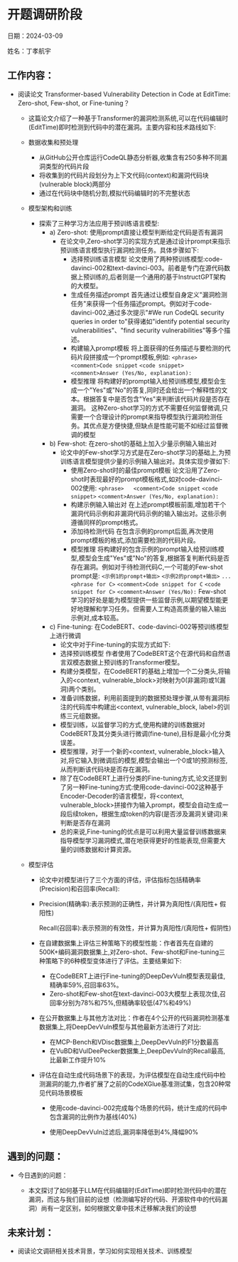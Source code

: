 # 开题调研阶段
日期：2024-03-09

姓名：丁孝航宇
## 工作内容：

- 阅读论文 Transformer-based Vulnerability Detection in Code at EditTime: Zero-shot, Few-shot, or Fine-tuning？
    - 这篇论文介绍了一种基于Transformer的漏洞检测系统,可以在代码编辑时(EditTime)即时检测到代码中的潜在漏洞。主要内容和技术路线如下:
    
    - 数据收集和预处理
        
        - 从GitHub公开仓库运行CodeQL静态分析器,收集含有250多种不同漏洞类型的代码片段
        - 将收集到的代码片段划分为上下文代码(context)和漏洞代码块(vulnerable block)两部分
        - 通过在代码块中随机分割,模拟代码编辑时的不完整状态
        
    - 模型架构和训练
    
        - 探索了三种学习方法应用于预训练语言模型:
            - a) Zero-shot: 使用prompt直接让模型判断给定代码是否有漏洞
                - 在论文中,Zero-shot学习的实现方式是通过设计prompt来指示预训练语言模型执行漏洞检测任务。具体步骤如下:
                    - 选择预训练语言模型
                        论文使用了两种预训练模型:code-davinci-002和text-davinci-003。前者是专门在源代码数据上预训练的,后者则是一个通用的基于InstructGPT架构的大模型。
                    - 生成任务描述prompt
                        首先通过让模型自身定义"漏洞检测任务"来获得一个任务描述prompt。例如对于code-davinci-002,通过多次提示"#We run CodeQL security queries in order to"获得诸如"identify potential security vulnerabilities"、"find security vulnerabilities"等多个描述。
                    - 构建输入prompt模板
                        将上面获得的任务描述与要检测的代码片段拼接成一个prompt模板,例如:
                        `<phrase>`
                        `<comment>Code snippet` 
                        `<code snippet>`
                        `<comment>Answer (Yes/No, explanation):`
                    - 模型推理
                        将构建好的prompt输入给预训练模型,模型会生成一个"Yes"或"No"的答复,同时还会给出一个解释性的文本。根据答复中是否包含"Yes"来判断该代码片段是否存在漏洞。
                        这种Zero-shot学习的方式不需要任何监督微调,只需要一个合理设计的prompt来指导模型执行漏洞检测任务。其优点是方便快捷,但缺点是性能可能不如经过监督微调的模型
            - b) Few-shot: 在zero-shot的基础上加入少量示例输入输出对
                - 论文中的Few-shot学习方式是在Zero-shot学习的基础上,为预训练语言模型提供少量的示例输入输出对。具体实现步骤如下:
                    - 使用Zero-shot时的最佳prompt模板
                        论文沿用了Zero-shot时表现最好的prompt模板格式,如对code-davinci-002使用:
                        `<phrase>  
                        <comment>Code snippet`
                        `<code snippet>`
                        `<comment>Answer (Yes/No, explanation):`
                    - 构建示例输入输出对
                        在上述prompt模板前面,增加若干个漏洞代码示例和非漏洞代码示例的输入输出对。这些示例遵循同样的prompt格式。
                    - 添加待检测代码
                        在包含示例的prompt后面,再次使用prompt模板的格式,添加需要检测的代码片段。
                    - 模型推理
                        将构建好的包含示例的prompt输入给预训练模型,模型会生成"Yes"或"No"的答复,根据答复判断代码是否存在漏洞。例如对于待检测代码C,一个可能的Few-shot prompt是:
                        `<示例1的prompt+输出>`
                        `<示例2的prompt+输出>`
                        `...`
                        `<phrase for C>`
                        `<comment>Code snippet for C`
                        `<code snippet for C>` 
                        `<comment>Answer (Yes/No):`
                        Few-shot学习的好处是能为模型提供一些监督示例,以期望模型能更好地理解和学习任务。但需要人工构造高质量的输入输出示例对,成本较高。
            - c) Fine-tuning: 在CodeBERT、code-davinci-002等预训练模型上进行微调
                - 论文中对于Fine-tuning的实现方式如下:
                - 选择预训练模型
                    作者使用了CodeBERT这个在源代码和自然语言双模态数据上预训练的Transformer模型。
                - 构建分类模型，在CodeBERT的基础上增加一个二分类头,将输入的<context, vulnerable_block>对映射为0(非漏洞)或1(漏洞)两个类别。
                - 准备训练数据，利用前面提到的数据预处理步骤,从带有漏洞标注的代码库中构建出<context, vulnerable_block, label>的训练三元组数据。
                - 模型训练，以监督学习的方式,使用构建的训练数据对CodeBERT及其分类头进行微调(fine-tune),目标是最小化分类误差。
                - 模型推理，对于一个新的<context, vulnerable_block>输入对,将它输入到微调后的模型,模型会输出一个0或1的预测标签,从而判断该代码块是否存在漏洞。
                - 除了在CodeBERT上进行分类的Fine-tuning方式,论文还提到了另一种Fine-tuning方式:使用code-davinci-002这种基于Encoder-Decoder的语言模型，将<context, vulnerable_block>拼接作为输入prompt，模型会自动生成一段后续token，根据生成token的内容(是否涉及漏洞关键词)来判断是否存在漏洞
                - 总的来说,Fine-tuning的优点是可以利用大量监督训练数据来指导模型学习漏洞模式,潜在地获得更好的性能表现,但需要大量的训练数据和计算资源。
    
    - 模型评估
    
        - 论文中对模型进行了三个方面的评估，评估指标包括精确率(Precision)和召回率(Recall):
    
        - Precision(精确率):表示预测的正确性，并计算为真阳性/(真阳性+ 假阳性) 
    
            Recall(召回率):表示预测的有效性，并计算为真阳性/(真阳性+ 假阴性)
    
        - 在自建数据集上评估三种策略下的模型性能：作者首先在自建的500K+编码漏洞数据集上,对Zero-shot、Few-shot和Fine-tuning三种策略下的6种模型变体进行了评估。主要结果如下:
    
            - 在CodeBERT上进行Fine-tuning的DeepDevVuln模型表现最佳,精确率59%,召回率63%。
            - Zero-shot和Few-shot在text-davinci-003大模型上表现次佳,召回率分别为78%和75%,但精确率较低(47%和49%)
    
        - 在公开数据集上与其他方法对比：作者在4个公开的代码漏洞检测基准数据集上,将DeepDevVuln模型与其他最新方法进行了对比:
    
            - 在MCP-Bench和VDisc数据集上,DeepDevVuln的F1分数最高
            - 在VuBD和VulDeePecker数据集上,DeepDevVuln的Recall最高,比最新工作提升10%
    
        - 评估在自动生成代码场景下的表现，为评估模型在自动生成代码中检测漏洞的能力,作者扩展了之前的CodeXGlue基准测试集，包含20种常见代码场景模板
    
            - 使用code-davinci-002完成每个场景的代码，统计生成的代码中包含漏洞的比例作为基线(40%)
    
            - 使用DeepDevVuln过滤后,漏洞率降低到4%,降幅90%
    
                

## 遇到的问题：

- 今日遇到的问题：
    
    - 本文探讨了如何基于LLM在代码编辑时(EditTime)即时检测代码中的潜在漏洞，而这与我们目前的设想（检测编写好的代码、开源软件中的代码漏洞）尚有一定区别，如何根据文章中技术迁移解决我们的设想
    
      

## 未来计划：



- 阅读论文调研相关技术背景，学习如何实现相关技术、训练模型